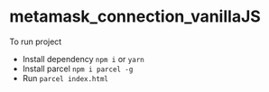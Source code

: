# metamask_connection_vanillaJS

To run project

- Install dependency `npm i` or `yarn`
- Install parcel `npm i parcel -g`
- Run `parcel index.html`
